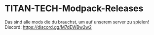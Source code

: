 # TITAN-TECH-Modpack-Releases
Das sind alle mods die du brauchst, um auf unserem server zu spielen! Discord: https://discord.gg/M7dEWBw2w2
